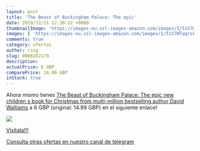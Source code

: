 ```yaml
---
layout: post
title: 'The Beast of Buckingham Palace: The epic'
date: 2019/12/11 12:30:22 +0000
thumbnailImage: 'https://images-eu.ssl-images-amazon.com/images/I/51S7WTqqrsL._SL200_.jpg'
images: [ 'https://images-eu.ssl-images-amazon.com/images/I/51S7WTqqrsL._SL200_.jpg' ]
comments: true
category: ofertas
author: ring
slug: 0008262179
description:
actualPrice: 6 GBP
comparePrice: 14.99 GBP
inStock: true
---
```


Ahora mismo tienes [The Beast of Buckingham Palace: The epic new children s book for Christmas from multi-million bestselling author David Walliams](https://www.amazon.com/dp/0008262179/?tag=redken08-20) a 6 GBP (original: 14.99 GBP) en el siguiente enlace!

[![](https://images-eu.ssl-images-amazon.com/images/I/51S7WTqqrsL._SL200_.jpg)](https://www.amazon.com/dp/0008262179/?tag=redken08-20)

[Visítala!!!](https://www.amazon.com/dp/0008262179/?tag=redken08-20)

[Consulta otras ofertas en nuestro canal de telegram](https://t.me/s/ofertas25)
